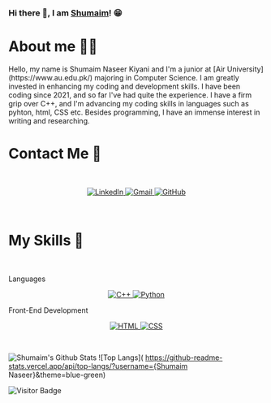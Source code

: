 ### Hi there 👋, I am [Shumaim](https://shumaim-naseer-kiyani.github.io/My-Site/)! 😁

<h1>About me 💁‍♀️</h1>
Hello, my name is Shumaim Naseer Kiyani and I'm a junior at [Air University](https://www.au.edu.pk/) majoring in Computer Science. I am greatly invested in enhancing my coding and development skills. I have been coding since 2021, and so far I've had quite the experience. I have a firm grip over C++, and I'm advancing my coding skills in languages such as pyhton, html, CSS etc. Besides programming, I have an immense interest in writing and researching.

<h1>Contact Me 🤙</h1>
<br>
<p align="center">
  <a href="www.linkedin.com/in/shumaim-kiyani" target="_blank">
    <img alt="LinkedIn" src="https://img.shields.io/badge/LinkedIn-0077B5?style=for-the-badge&logo=linkedin&logoColor=white">
  </a>
  <a href="shumaimkiyani@gmail.com" target="_blank">
    <img alt="Gmail" src="https://img.shields.io/badge/Gmail-D14836?style=for-the-badge&logo=gmail&logoColor=white">
  </a>
  <a href="https://github.com/Shumaim-Naseer-Kiyani" target="_blank">
    <img alt="GitHub" src="https://img.shields.io/badge/GitHub-100000?style=for-the-badge&logo=github&logoColor=white">
   </a>
</p> 
</br>

<h1>My Skills 🧰</h1>
<br>
<p>Languages</p>
<p align="center">
  <a href="https://www.w3schools.com/cpp/cpp_intro.asp" target="_blank">
    <img alt="C++" src="https://img.shields.io/badge/C%2B%2B-00599C?style=for-the-badge&logo=c%2B%2B&logoColor=white">
  </a>
  <a href="https://www.python.org/" target="_blank">
    <img alt="Python" src="https://img.shields.io/badge/Python-14354C?style=for-the-badge&logo=python&logoColor=white">
  </a>
</p>
<p>Front-End Development</p>
<p align="center">
  <a href="https://www.w3schools.com/html/" target="_blank">
    <img alt="HTML" src="https://img.shields.io/badge/HTML5-E34F26?style=for-the-badge&logo=html5&logoColor=white">
  </a>
  <a href="https://www.w3schools.com/css/css_intro.asp" target="_blank">
    <img alt="CSS" src="https://img.shields.io/badge/CSS3-1572B6?style=for-the-badge&logo=css3&logoColor=white">
  </a>
</p>
</br>
    

![Shumaim's Github Stats](https://github-readme-stats.vercel.app/api?username={Shumaim-Naseer-Kiyani}&count_private=true&show_icons=true&theme=blue-green)
![Top Langs](	https://github-readme-stats.vercel.app/api/top-langs/?username={Shumaim Naseer}&theme=blue-green)

![Visitor Badge](https://visitor-badge.laobi.icu/badge?page_id=rusty-sj.rusty-sj)
